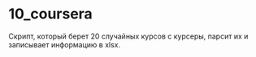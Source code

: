 ﻿# 10_coursera

Скрипт, который берет 20 случайных курсов с курсеры, парсит их и записывает информацию в xlsx.

